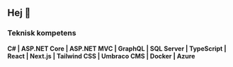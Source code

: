 ## Hej 👋

### Teknisk kompetens
**C# | ASP.NET Core | ASP.NET MVC | GraphQL | SQL Server | TypeScript | React | Next.js | Tailwind CSS | Umbraco CMS | Docker | Azure**

<!--
**MisimoM/MisimoM** is a ✨ _special_ ✨ repository because its `README.md` (this file) appears on your GitHub profile.

Here are some ideas to get you started:

- 🔭 I’m currently working on ...
- 🌱 I’m currently learning ...
- 👯 I’m looking to collaborate on ...
- 🤔 I’m looking for help with ...
- 💬 Ask me about ...
- 📫 How to reach me: ...
- 😄 Pronouns: ...
- ⚡ Fun fact: ...
-->
